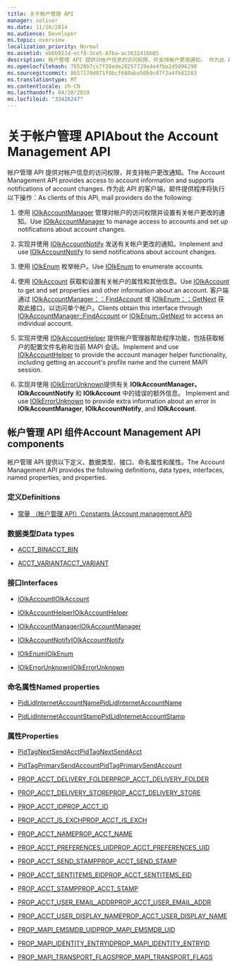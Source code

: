 ```yaml
---
title: 关于帐户管理 API
manager: soliver
ms.date: 11/16/2014
ms.audience: Developer
ms.topic: overview
localization_priority: Normal
ms.assetid: eb6b921d-ecf8-3ce5-87ba-ac1632416b05
description: 帐户管理 API 提供对帐户信息的访问权限，并支持帐户更改通知。 作为此 API 的客户端，邮件提供程序将执行以下操作：
ms.openlocfilehash: 76520b7cc7f28ede28257729e4e4fbe2d5096290
ms.sourcegitcommit: 8657170d071f9bcf680aba50b9c07f2a4fb82283
ms.translationtype: MT
ms.contentlocale: zh-CN
ms.lasthandoff: 04/28/2019
ms.locfileid: "33426247"
---
```

# <a name="about-the-account-management-api"></a><span data-ttu-id="58466-104">关于帐户管理 API</span><span class="sxs-lookup"><span data-stu-id="58466-104">About the Account Management API</span></span>

<span data-ttu-id="58466-105">帐户管理 API 提供对帐户信息的访问权限，并支持帐户更改通知。</span><span class="sxs-lookup"><span data-stu-id="58466-105">The Account Management API provides access to account information and supports notifications of account changes.</span></span> <span data-ttu-id="58466-106">作为此 API 的客户端，邮件提供程序将执行以下操作：</span><span class="sxs-lookup"><span data-stu-id="58466-106">As clients of this API, mail providers do the following:</span></span>
  
1. <span data-ttu-id="58466-107">使用 [IOlkAccountManager](iolkaccountmanager.md) 管理对帐户的访问权限并设置有关帐户更改的通知。</span><span class="sxs-lookup"><span data-stu-id="58466-107">Use [IOlkAccountManager](iolkaccountmanager.md) to manage access to accounts and set up notifications about account changes.</span></span> 
    
2. <span data-ttu-id="58466-108">实现并使用 [IOlkAccountNotify](iolkaccountnotify.md) 发送有关帐户更改的通知。</span><span class="sxs-lookup"><span data-stu-id="58466-108">Implement and use [IOlkAccountNotify](iolkaccountnotify.md) to send notifications about account changes.</span></span> 
    
3. <span data-ttu-id="58466-109">使用 [IOlkEnum](iolkenum.md) 枚举帐户。</span><span class="sxs-lookup"><span data-stu-id="58466-109">Use [IOlkEnum](iolkenum.md) to enumerate accounts.</span></span> 
    
4. <span data-ttu-id="58466-110">使用 [IOlkAccount](iolkaccount.md) 获取和设置有关帐户的属性和其他信息。</span><span class="sxs-lookup"><span data-stu-id="58466-110">Use [IOlkAccount](iolkaccount.md) to get and set properties and other information about an account.</span></span> <span data-ttu-id="58466-111">客户端通过 [IOlkAccountManager：：FindAccount](iolkaccountmanager-findaccount.md) 或 [IOlkEnum：：GetNext](iolkenum-getnext.md) 获取此接口，以访问单个帐户。</span><span class="sxs-lookup"><span data-stu-id="58466-111">Clients obtain this interface through [IOlkAccountManager::FindAccount](iolkaccountmanager-findaccount.md) or [IOlkEnum::GetNext](iolkenum-getnext.md) to access an individual account.</span></span> 
    
5. <span data-ttu-id="58466-112">实现并使用 [IOlkAccountHelper](iolkaccounthelper.md) 提供帐户管理器帮助程序功能，包括获取帐户的配置文件名称和当前 MAPI 会话。</span><span class="sxs-lookup"><span data-stu-id="58466-112">Implement and use [IOlkAccountHelper](iolkaccounthelper.md) to provide the account manager helper functionality, including getting an account's profile name and the current MAPI session.</span></span> 
    
6. <span data-ttu-id="58466-113">实现并使用 [IOlkErrorUnknown](iolkerrorunknown.md)提供有关 **IOlkAccountManager、IOlkAccountNotify** 和 **IOlkAccount** 中的错误的额外信息。 </span><span class="sxs-lookup"><span data-stu-id="58466-113">Implement and use [IOlkErrorUnknown](iolkerrorunknown.md) to provide extra information about an error in **IOlkAccountManager**, **IOlkAccountNotify**, and **IOlkAccount**.</span></span> 

##  <a name="account-management-api-components"></a><span data-ttu-id="58466-114">帐户管理 API 组件</span><span class="sxs-lookup"><span data-stu-id="58466-114">Account Management API components</span></span>

<span data-ttu-id="58466-115">帐户管理 API 提供以下定义、数据类型、接口、命名属性和属性。</span><span class="sxs-lookup"><span data-stu-id="58466-115">The Account Management API provides the following definitions, data types, interfaces, named properties, and properties.</span></span>
  
### <a name="definitions"></a><span data-ttu-id="58466-116">定义</span><span class="sxs-lookup"><span data-stu-id="58466-116">Definitions</span></span>
  
- [<span data-ttu-id="58466-117">常量 （帐户管理 API）</span><span class="sxs-lookup"><span data-stu-id="58466-117">Constants (Account management API)</span></span>](constants-account-management-api.md)
    
### <a name="data-types"></a><span data-ttu-id="58466-118">数据类型</span><span class="sxs-lookup"><span data-stu-id="58466-118">Data types</span></span>
  
- [<span data-ttu-id="58466-119">ACCT_BIN</span><span class="sxs-lookup"><span data-stu-id="58466-119">ACCT_BIN</span></span>](acct_bin.md)
    
- [<span data-ttu-id="58466-120">ACCT_VARIANT</span><span class="sxs-lookup"><span data-stu-id="58466-120">ACCT_VARIANT</span></span>](acct_variant.md)
    
### <a name="interfaces"></a><span data-ttu-id="58466-121">接口</span><span class="sxs-lookup"><span data-stu-id="58466-121">Interfaces</span></span>
  
- [<span data-ttu-id="58466-122">IOlkAccount</span><span class="sxs-lookup"><span data-stu-id="58466-122">IOlkAccount</span></span>](iolkaccount.md)
    
- [<span data-ttu-id="58466-123">IOlkAccountHelper</span><span class="sxs-lookup"><span data-stu-id="58466-123">IOlkAccountHelper</span></span>](iolkaccounthelper.md)
    
- [<span data-ttu-id="58466-124">IOlkAccountManager</span><span class="sxs-lookup"><span data-stu-id="58466-124">IOlkAccountManager</span></span>](iolkaccountmanager.md)
    
- [<span data-ttu-id="58466-125">IOlkAccountNotify</span><span class="sxs-lookup"><span data-stu-id="58466-125">IOlkAccountNotify</span></span>](iolkaccountnotify.md)
    
- [<span data-ttu-id="58466-126">IOlkEnum</span><span class="sxs-lookup"><span data-stu-id="58466-126">IOlkEnum</span></span>](iolkenum.md)
    
- [<span data-ttu-id="58466-127">IOlkErrorUnknown</span><span class="sxs-lookup"><span data-stu-id="58466-127">IOlkErrorUnknown</span></span>](iolkerrorunknown.md)
    
### <a name="named-properties"></a><span data-ttu-id="58466-128">命名属性</span><span class="sxs-lookup"><span data-stu-id="58466-128">Named properties</span></span>
  
- [<span data-ttu-id="58466-129">PidLidInternetAccountName</span><span class="sxs-lookup"><span data-stu-id="58466-129">PidLidInternetAccountName</span></span>](pidlidinternetaccountname.md)
    
- [<span data-ttu-id="58466-130">PidLidInternetAccountStamp</span><span class="sxs-lookup"><span data-stu-id="58466-130">PidLidInternetAccountStamp</span></span>](pidlidinternetaccountstamp.md)
    
### <a name="properties"></a><span data-ttu-id="58466-131">属性</span><span class="sxs-lookup"><span data-stu-id="58466-131">Properties</span></span>
  
- [<span data-ttu-id="58466-132">PidTagNextSendAcct</span><span class="sxs-lookup"><span data-stu-id="58466-132">PidTagNextSendAcct</span></span>](pidtagnextsendacct.md)
    
- [<span data-ttu-id="58466-133">PidTagPrimarySendAccount</span><span class="sxs-lookup"><span data-stu-id="58466-133">PidTagPrimarySendAccount</span></span>](pidtagprimarysendaccount.md)
    
- [<span data-ttu-id="58466-134">PROP_ACCT_DELIVERY_FOLDER</span><span class="sxs-lookup"><span data-stu-id="58466-134">PROP_ACCT_DELIVERY_FOLDER</span></span>](prop_acct_delivery_folder.md)
    
- [<span data-ttu-id="58466-135">PROP_ACCT_DELIVERY_STORE</span><span class="sxs-lookup"><span data-stu-id="58466-135">PROP_ACCT_DELIVERY_STORE</span></span>](prop_acct_delivery_store.md)
    
- [<span data-ttu-id="58466-136">PROP_ACCT_ID</span><span class="sxs-lookup"><span data-stu-id="58466-136">PROP_ACCT_ID</span></span>](prop_acct_id.md)
    
- [<span data-ttu-id="58466-137">PROP_ACCT_IS_EXCH</span><span class="sxs-lookup"><span data-stu-id="58466-137">PROP_ACCT_IS_EXCH</span></span>](prop_acct_is_exch.md)
    
- [<span data-ttu-id="58466-138">PROP_ACCT_NAME</span><span class="sxs-lookup"><span data-stu-id="58466-138">PROP_ACCT_NAME</span></span>](prop_acct_name.md)
    
- [<span data-ttu-id="58466-139">PROP_ACCT_PREFERENCES_UID</span><span class="sxs-lookup"><span data-stu-id="58466-139">PROP_ACCT_PREFERENCES_UID</span></span>](prop_acct_preferences_uid.md)
    
- [<span data-ttu-id="58466-140">PROP_ACCT_SEND_STAMP</span><span class="sxs-lookup"><span data-stu-id="58466-140">PROP_ACCT_SEND_STAMP</span></span>](prop_acct_send_stamp.md)
    
- [<span data-ttu-id="58466-141">PROP_ACCT_SENTITEMS_EID</span><span class="sxs-lookup"><span data-stu-id="58466-141">PROP_ACCT_SENTITEMS_EID</span></span>](prop_acct_sentitems_eid.md)
    
- [<span data-ttu-id="58466-142">PROP_ACCT_STAMP</span><span class="sxs-lookup"><span data-stu-id="58466-142">PROP_ACCT_STAMP</span></span>](prop_acct_stamp.md)
    
- [<span data-ttu-id="58466-143">PROP_ACCT_USER_EMAIL_ADDR</span><span class="sxs-lookup"><span data-stu-id="58466-143">PROP_ACCT_USER_EMAIL_ADDR</span></span>](prop_acct_user_email_addr.md)
    
- [<span data-ttu-id="58466-144">PROP_ACCT_USER_DISPLAY_NAME</span><span class="sxs-lookup"><span data-stu-id="58466-144">PROP_ACCT_USER_DISPLAY_NAME</span></span>](prop_acct_user_display_name.md)
    
- [<span data-ttu-id="58466-145">PROP_MAPI_EMSMDB_UID</span><span class="sxs-lookup"><span data-stu-id="58466-145">PROP_MAPI_EMSMDB_UID</span></span>](prop_mapi_emsmdb_uid.md)
    
- [<span data-ttu-id="58466-146">PROP_MAPI_IDENTITY_ENTRYID</span><span class="sxs-lookup"><span data-stu-id="58466-146">PROP_MAPI_IDENTITY_ENTRYID</span></span>](prop_mapi_identity_entryid.md)
    
- [<span data-ttu-id="58466-147">PROP_MAPI_TRANSPORT_FLAGS</span><span class="sxs-lookup"><span data-stu-id="58466-147">PROP_MAPI_TRANSPORT_FLAGS</span></span>](prop_mapi_transport_flags.md)
    

